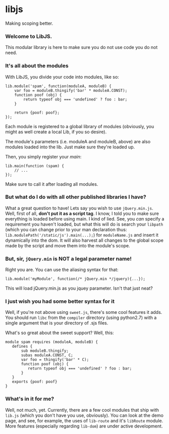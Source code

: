 libjs
=====

Making scoping better.

### Welcome to LibJS.
This modular library is here to make sure you do not use code you do not need.

### It's all about the modules
With LibJS, you divide your code into modules, like so:

```
lib.module('spam', function(moduleA, moduleB) {
    var foo = moduleB.thingify('bar' * moduleA.CONST);
    function poof (obj) {
        return typeof obj === 'undefined' ? foo : bar;
    }

    return {poof: poof};
});
```

Each module is registered to a global library of modules (obviously, you might as well create a local Lib, if you so desire).

The module's parameters (i.e. moduleA and moduleB, above) are also modules loaded into the lib. Just make sure they're loaded up.

Then, you simply register your *main*:
```
lib.main(function (spam) {
    // ...
});
```

Make sure to call it after loading all modules.

### But what do I do with all other published libraries I have?
What a great question to have! Lets say you wish to use `jQuery.min.js`. Well, first of all, **don't put it as a script tag**. I know, I told you to make sure everything is loaded before using main. I kind of lied. See, you *can* specify a requirement you haven't loaded, but what this will do is search your `libpath` (which you can change prior to your man declaration thus: `lib.modulePath('/static/js').main(...);`) for `moduleName.js` and insert it dynamically into the dom. It will also harvest all changes to the global scope made by the script and move them into the module's scope.

### But, sir, `jQuery.min` is NOT a legal parameter name!
Right you are. You can use the aliasing syntax for that:
```
lib.module('myModule', function(/* jQuery.min */jquery){...});
```
This will load jQuery.min.js as you jquey parameter. Isn't that just neat?

### I just wish you had some better syntax for it
Well, if you're not above using `sweet.js`, there's some cool features it adds. You should run `libc` from the `compiler` directory (using python2.7) with a single argument that is your directory of .sjs files.

What's so great about the sweet support? Well, this:
```
module spam requires (moduleA, moduleB) {
   defines {
       sub moduleB.thingify;
       subas moduleA.CONST, C;
       var foo = thingify('bar' * C);
       function poof (obj) {
          return typeof obj === 'undefined' ? foo : bar;
       }
   }
   exports {poof: poof}
}
```

### What's in it for me?
Well, not much, yet. Currently, there are a few cool modules that ship with `lib.js` (which you don't have you use, obviously). You can look at the demo page, and see, for example, the uses of `lib-route` and it's `libRoute` module. More features (especially regarding `lib-dom`) are under active development.
